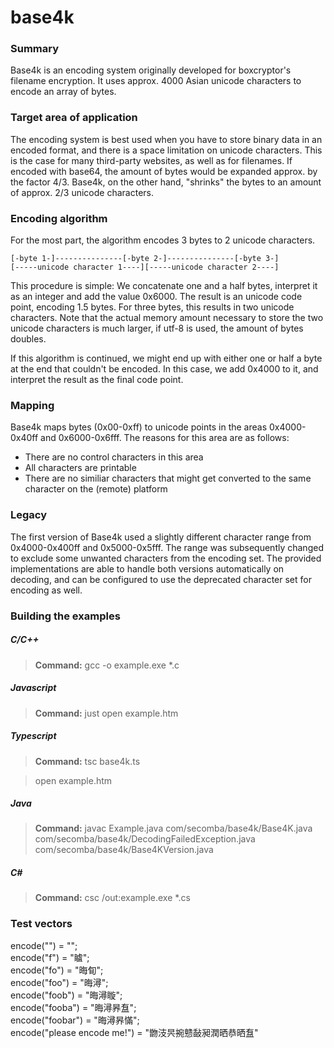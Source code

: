 base4k
======

### Summary

Base4k is an encoding system originally developed for boxcryptor's filename encryption.
It uses approx. 4000 Asian unicode characters to encode an array of bytes.

### Target area of application

The encoding system is best used when you have to store binary data in an encoded format, and there is a space limitation on unicode characters. This is the case for many third-party websites, as well as for filenames. If encoded with base64, the amount of bytes would be expanded approx. by the factor 4/3. Base4k, on the other hand,
"shrinks" the bytes to an amount of approx. 2/3 unicode characters.

### Encoding algorithm

For the most part, the algorithm encodes 3 bytes to 2 unicode characters.

``[-byte 1-]---------------[-byte 2-]---------------[-byte 3-]``  
``[-----unicode character 1----][-----unicode character 2----]``

This procedure is simple: We concatenate one and a half bytes, interpret it as an integer and add the value 0x6000. The result is an unicode code point, encoding 1.5 bytes. For three bytes, this results in two unicode characters. Note that the actual memory amount necessary to store the two unicode characters is much larger, if utf-8 is used, the amount of bytes doubles.

If this algorithm is continued, we might end up with either one or half a byte at the end that couldn't be encoded. In this case, we add 0x4000 to it, and interpret the result as the final code point.

### Mapping

Base4k maps bytes (0x00-0xff) to unicode points in the areas 0x4000-0x40ff and 0x6000-0x6fff. The reasons for this area are as follows:  
<ul>
<li>There are no control characters in this area</li>
<li>All characters are printable</li>
<li>There are no similiar characters that might get converted to the same character on the (remote) platform</li>
</ul>

### Legacy

The first version of Base4k used a slightly different character range from 0x4000-0x400ff and 0x5000-0x5fff. The range was subsequently changed to exclude some unwanted characters from the encoding set. The provided implementations are able to handle both versions automatically on decoding, and can be configured to use the deprecated character set for encoding as well.

### Building the examples
##### C/C++

>**Command:** gcc -o example.exe *.c

##### Javascript

>**Command:** just open example.htm

##### Typescript

>**Command:** tsc base4k.ts

>open example.htm

##### Java

>**Command:** javac Example.java com/secomba/base4k/Base4K.java com/secomba/base4k/DecodingFailedException.java com/secomba/base4k/Base4KVersion.java

##### C&#35;

>**Command:** csc /out:example.exe *.cs

### Test vectors

encode("") = ""; <br />
encode("f") = "䁦"; <br />
encode("fo") = "晦䀏"; <br />
encode("foo") = "晦潯"; <br />
encode("foob") = "晦潯䁢"; <br />
encode("fooba") = "晦潯昦䀁"; <br />
encode("foobar") = "晦潯昦慲"; <br />
encode("please encode me!") = "朆汥昗捥戆敮昶潤晒恭晒䀁"